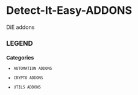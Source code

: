 # Detect-It-Easy-ADDONS
DiE addons


<sub>
  
  ## LEGEND
  
  ### Categories
  - `AUTOMATION ADDONS`
  
  - `CRYPTO ADDONS`
  
  - `UTILS ADDONS`

</sub>
